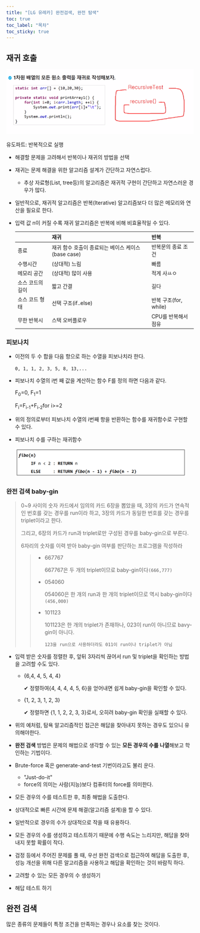 ```yaml
---
title: "[LG 유레카] 완전검색, 완전 탐색"
toc: true
toc_label: "목차"
toc_sticky: true
---
```


## 재귀 호출

![image-20240620094808273](/../images/2024-06-20-20240620/image-20240620094808273.png)

유도파트: 반복적으로 실행

- 해결할 문제을 고려해서 반복이나 재귀의  방법을 선택

- 재귀는 문제 해결을 위한 알고리즘 설계가 간단하고 자연스럽다.

  - 추상 자료형(List, tree등)의 알고리즘은 재귀적 구현이 간단하고 자연스러운 경우가 많다.

- 일반적으로, 재귀적 알고리즘은 반복(lterative) 알고리즘보다 더 많은 메모리와 연산을 필요로 한다.

- 입력 값 n이 커질 수록 재귀 알고리즘은 반복에 비해 비효율적일 수 있다.

  |                  | 재귀                                               | 반복                  |
  | ---------------- | -------------------------------------------------- | --------------------- |
  | 종료             | 재귀 함수 호출이 종료되는 베이스 케이스(base case) | 반복문의 종료 조건    |
  | 수행시간         | (상대적) 느림                                      | 빠름                  |
  | 메모리 공간      | (상대적) 많이 사용                                 | 적게 사ㅛㅇ           |
  | 소스 코드의 길이 | 짧고 간결                                          | 길다                  |
  | 소스 코드 형태   | 선택 구조(if..else)                                | 반복 구조(for, while) |
  | 무한 반복시      | 스택 오버플로우                                    | CPU를 반복해서 점유   |

  

### 피보나치

- 이전의 두 수 합을 다음 항으로 하는 수열을 피보나치라 한다.

  `0, 1, 1, 2, 3, 5, 8, 13,...`

- 피보나치 수열의 i번 째 값을 계산하는 함수 F를 정의 하면 다음과 같다.

  F<sub>0</sub>=0, F<sub>1</sub>=1

  F<sub>i</sub>=F<sub>i-1</sub>+F<sub>i-2</sub>for i>=2

- 위의 정의로부터 피보나치 수열의 i번째 항을 반환하는 함수를 재귀함수로 구현할 수 있다.

- 피보나치 수를 구하는 재귀함수

  <img src="/../images/2024-06-20-20240620/image-20240620102856347.png" alt="image-20240620102856347" style="zoom:80%;" />

### 완전 검색 baby-gin

> 0~9 사이의 숫자 카드에서 임의의 카드 6장을 뽑았을 때, 3장의 카드가 연속적인 번호를 갖는 경우를 run이라 하고, 3장의 카드가 동일한 번호를 갖는 경우를 triplet이라고 한다.
>
> 그리고, 6장의 카드가 run과 triplet로만 구성된 경우를 baby-gin으로 부른다.
>
> 6자리의 숫자를 이력 받아 baby-gin 여부를 판단하는 프로그램을 작성하라
>
> > - 667767
> >
> >   667767은 두 개의 triplet이므로 baby-gin이다`(666,777)`
> >
> > - 054060
> >
> >   054060은 한 개의 run과 한 개의 triplet이므로 역시 baby-gin이다`(456,000)`
> >
> > - 101123
> >
> >   101123은 한 개의 triplet가 존재하나, 023이 run이 아니므로 bavy-gin이 아니다.
> >
> >   `123을 run으로 사용하더라도 011이 run이나 triplet가 아님`

- 입력 받은 숫자를 정렬한 후, 앞뒤 3자리씩 끊어서 run 및 triplet을 확인하는 방법을 고려할 수도 있다.

  - {6,4, 4, 5, 4, 4}

    ✔ 정렬하여{4, 4, 4, 4, 5, 6}을 얻어내면 쉽게 baby-gin을 확인할 수 있다.

  - {1, 2, 3, 1, 2, 3}

    ✔ 정렬하면 {1, 1, 2, 2, 3, 3}로서, 오히려 baby-gin 확인을 실패할 수 있다.

- 위의 예처럼, 탐욕 알고리즘적인 접근은 해답을 찾아내지 못하는 경우도 있으니 유의해야한다.

- **완전 검색** 방법은 문제의 해법으로 생각할 수 있는 **모든 경우의 수를 나열**해보고 학인하는 기법이다.
- Brute-force 혹은 generate-and-test 기번이라고도 불리 운다.
  - "Just-do-it"
  - force의 의미는 사람(지능)보다 컴퓨터의 force를 의미한다.
- 모든 경우의 수를 테스트한 후, 최종 해법을 도출한다.
- 상대적으로 빠른 시간에 문제 해결(알고리즘 설계)을 할 수 있다.
- 일반적으로 경우의 수가 상대적으로 작을 때 유용하다.

- 모든 경우의 수를 생성하고 테스트하기 때문에 수행 속도는 느리지만, 해답을 찾아내지 못할 확률이 작다.
- 검정 등에서 주어진 문제를 풀 때, <span class="hlm">우선 완전 검색으로 접근하여 해답을 도출한 후, 성능 개선을 위해 다른 알고리즘을 사용하고 해답을 확인하는 것이 바람직</span> 하다.

- 고려할 수 있는 모든 경우의 수 생성하기
- 해답 테스트 하기

## 완전 검색

많은 종류의 문제들이 특정 조건을 만족하는 경우나 요소를 찾는 것이다.


